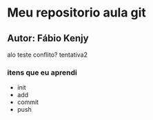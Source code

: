 # Meu repositorio aula git
## Autor: Fábio Kenjy
alo teste
conflito?
tentativa2
<h3> itens que eu aprendi </h3>

<ul>
    <li>init</li>
    <li>add</li>
    <li>commit</li>
    <li>push</li>    
<ul>
